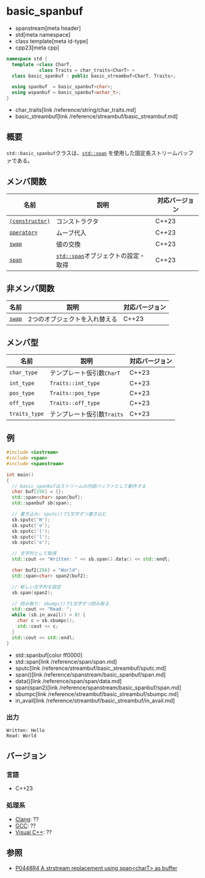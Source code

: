 # basic_spanbuf
* spanstream[meta header]
* std[meta namespace]
* class template[meta id-type]
* cpp23[meta cpp]

```cpp
namespace std {
  template <class CharT,
            class Traits = char_traits<CharT> >
  class basic_spanbuf : public basic_streambuf<CharT, Traits>;

  using spanbuf  = basic_spanbuf<char>;
  using wspanbuf = basic_spanbuf<wchar_t>;
}
```
* char_traits[link /reference/string/char_traits.md]
* basic_streambuf[link /reference/streambuf/basic_streambuf.md]

## 概要
`std::basic_spanbuf`クラスは、[`std::span`](/reference/span/span.md) を使用した固定長ストリームバッファである。


## メンバ関数

| 名前                            | 説明                                       | 対応バージョン |
|---------------------------------|--------------------------------------------|----------------|
| [`(constructor)`](basic_spanbuf/op_constructor.md) | コンストラクタ                             | C++23 |
| [`operator=`](basic_spanbuf/op_assign.md)         | ムーブ代入                                 | C++23 |
| [`swap`](basic_spanbuf/swap.md)                   | 値の交換                                   | C++23 |
| [`span`](basic_spanbuf/span.md)                   | [`std::span`](/reference/span/span.md)オブジェクトの設定・取得 | C++23 |


## 非メンバ関数

| 名前   | 説明                          | 対応バージョン |
|--------|-------------------------------|----------------|
| [`swap`](basic_spanbuf/swap_free.md) | 2つのオブジェクトを入れ替える | C++23 |


## メンバ型

| 名前             | 説明                          | 対応バージョン |
|------------------|-------------------------------|----------------|
| `char_type`      | テンプレート仮引数`CharT`     | C++23 |
| `int_type`       | `Traits::int_type`            | C++23 |
| `pos_type`       | `Traits::pos_type`            | C++23 |
| `off_type`       | `Traits::off_type`            | C++23 |
| `traits_type`    | テンプレート仮引数`Traits`    | C++23 |


## 例
```cpp example
#include <iostream>
#include <span>
#include <spanstream>

int main()
{
  // basic_spanbufはストリームの内部バッファとして動作する
  char buf[256] = {};
  std::span<char> span{buf};
  std::spanbuf sb(span);

  // 書き込み: sputc()で1文字ずつ書き込む
  sb.sputc('H');
  sb.sputc('e');
  sb.sputc('l');
  sb.sputc('l');
  sb.sputc('o');

  // 文字列として取得
  std::cout << "Written: " << sb.span().data() << std::endl;

  char buf2[256] = "World";
  std::span<char> span2{buf2};

  // 新しい文字列を設定
  sb.span(span2);

  // 読み取り: sbumpc()で1文字ずつ読み取る
  std::cout << "Read: ";
  while (sb.in_avail() > 0) {
    char c = sb.sbumpc();
    std::cout << c;
  }
  std::cout << std::endl;
}
```
* std::spanbuf[color ff0000]
* std::span<char>[link /reference/span/span.md]
* sputc[link /reference/streambuf/basic_streambuf/sputc.md]
* span()[link /reference/spanstream/basic_spanbuf/span.md]
* data()[link /reference/span/span/data.md]
* span(span2)[link /reference/spanstream/basic_spanbuf/span.md]
* sbumpc[link /reference/streambuf/basic_streambuf/sbumpc.md]
* in_avail[link /reference/streambuf/basic_streambuf/in_avail.md]

### 出力
```
Written: Hello
Read: World
```


## バージョン
### 言語
- C++23

### 処理系
- [Clang](/implementation.md#clang): ??
- [GCC](/implementation.md#gcc): ??
- [Visual C++](/implementation.md#visual_cpp): ??


## 参照
- [P0448R4 A strstream replacement using span&lt;charT&gt; as buffer](https://www.open-std.org/jtc1/sc22/wg21/docs/papers/2021/p0448r4.pdf)
